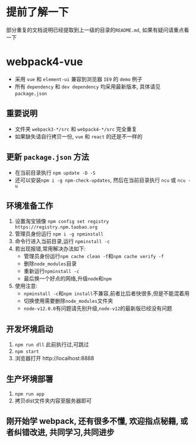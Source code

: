 # 提前了解一下
部分重复的文档说明已经提取到上一级的目录的`README.md`, 如果有疑问请重点看一下

# webpack4-vue
* 采用 `vue` 和 `element-ui` 兼容到浏览器 `IE9` 的 `demo` 例子
* 所有 `dependency` 和 `dev dependency` 均采用最新版本, 具体请见 `package.json`

## 重要说明
* 文件夹 `webpack3-*/src` 和 `webpack4-*/src` 完全重复
* 如果缺失请自行拷贝一份, `vue` 和 `react` 的还是不一样的

## 更新 `package.json` 方法
* 在当前目录执行 `npm update -D -S`
* 还可以安装`npm i -g npm-check-updates`, 然后在当前目录执行 `ncu` 或 `ncu -u`

## 环境准备工作
1. 设置淘宝镜像 `npm config set registry https://registry.npm.taobao.org`
2. 管理员身份运行 `npm i -g npminstall`
3. 命令行进入当前目录,运行 `npminstall -c`
4. 若出现报错,常用解决办法如下:
	- 管理员身份运行`npm cache clean -f`和`npm cache verify -f`
	- 删除`node_modules`目录
	- 重新运行`npminstall -c`
	- 最后换一个好点的网络,升级`node`和`npm`
5. 使用注意:
	- `npminstall -c`和`npm install`不兼容,前者比后者快很多,但是不能混着用
	- 切换使用需要删除`node_modules`文件夹
	- `node-v12.0.0`有问题请先别升级,`node-v12`的最新版已经没有问题

## 开发坏境启动
1. `npm run dll` 此前执行过,可跳过
2. `npm start`
3. 浏览器打开 http://localhost:8888

## 生产坏境部署
1. `npm run app`
2. 拷贝dist文件夹内容至服务器即可

## 刚开始学 webpack, 还有很多不懂, 欢迎指点秘籍, 或者纠错改进, 共同学习,共同进步